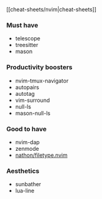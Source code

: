 [[cheat-sheets/nvim|cheat-sheets]]

### Must have
- telescope
- treesitter
- mason

### Productivity boosters
- nvim-tmux-navigator
- autopairs
- autotag
- vim-surround
- null-ls
- mason-null-ls

### Good to have
- nvim-dap
- zenmode
- [nathon/filetype.nvim](https://github.com/nathom/filetype.nvim)

### Aesthetics
- sunbather
- lua-line
